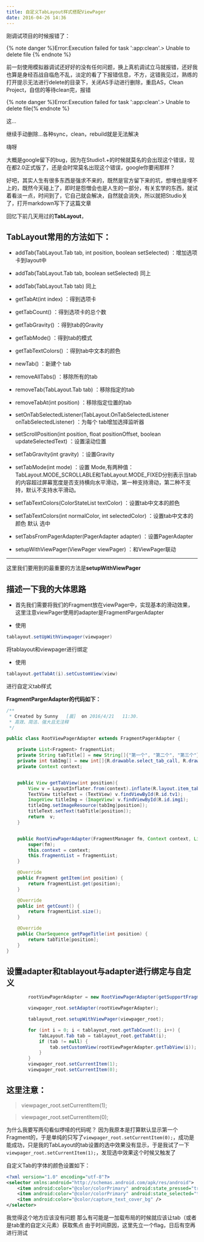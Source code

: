 ```yaml
---
title: 自定义TabLayout样式搭配ViewPager
date: 2016-04-26 14:36
---
```



刚调试项目的时候报错了：

{% note danger %}Error:Execution failed for task ':app:clean'.> Unable to delete file {% endnote %}

<!-- more -->

前一刻使用模拟器调试还好好的没有任何问题，换上真机调试立马就报错，还好我也算是身经百战自临危不乱，淡定的看了下报错信息，不方，这错我见过，熟练的打开提示无法进行delete的目录下，关闭AS手动进行删除，重启AS，Clean Project，自信的等待clean完，报错

{% note danger %}Error:Execution failed for task ':app:clean'.> Unable to delete file{% endnote %}

这...

继续手动删除...各种sync，clean，rebuild就是无法解决

嗨呀

大概是google留下的bug，因为在Studio1.+的时候就莫名的会出现这个错误，现在都2.0正式版了，还是会时常莫名出现这个错误，google你要闹那样？

好吧，其实人生有很多东西是强求不来的，既然是官方留下来的坑，想埋也是埋不上的，既然今天碰上了，即时是怨憎会也是人生的一部分，有关玄学的东西，就试着看淡一点，时间到了，它自己就会解决，自然就会消失，所以就把Studio关了，打开markdown写下了这篇文章

回忆下前几天用过的**TabLayout**，

## TabLayout常用的方法如下： 

- addTab(TabLayout.Tab tab, int position, boolean setSelected) ：增加选项卡到layout中 

- addTab(TabLayout.Tab tab, boolean setSelected) 同上

- addTab(TabLayout.Tab tab) 同上 

- getTabAt(int index) ：得到选项卡 

- getTabCount() ：得到选项卡的总个数 

- getTabGravity() ：得到tab的Gravity 

- getTabMode() ：得到tab的模式 

- getTabTextColors() ：得到tab中文本的颜色 

- newTab() ：新建个 tab 

- removeAllTabs() ：移除所有的tab 

- removeTab(TabLayout.Tab tab) ：移除指定的tab 

- removeTabAt(int position) ：移除指定位置的tab 

- setOnTabSelectedListener(TabLayout.OnTabSelectedListener onTabSelectedListener) ：为每个 tab增加选择监听器 

- setScrollPosition(int position, float positionOffset, boolean updateSelectedText) ：设置滚动位置

- setTabGravity(int gravity) ：设置Gravity 

- setTabMode(int mode) ：设置 Mode,有两种值：TabLayout.MODE_SCROLLABLE和TabLayout.MODE_FIXED分别表示当tab的内容超过屏幕宽度是否支持横向水平滑动，第一种支持滑动，第二种不支持，默认不支持水平滑动。

- setTabTextColors(ColorStateList textColor) ：设置tab中文本的颜色 

- setTabTextColors(int normalColor, int selectedColor) ：设置tab中文本的颜色 默认 选中 

- setTabsFromPagerAdapter(PagerAdapter adapter) ：设置PagerAdapter 

- setupWithViewPager(ViewPager viewPager) ：和ViewPager联动


----------

这里我们要用到的最重要的方法是**setupWithViewPager**

## 描述一下我的大体思路 ##
* 首先我们需要将我们的Fragment放在viewPager中，实现基本的滑动效果，这里注意viewPager使用的adapter是FragmentPargerAdapter

* 使用
```java
tablayout.setUpWithViewpager(viewpager)
```
将tablayout和viewpager进行绑定

* 使用
```java
tablayout.getTabAt(i).setCustomView(view)
```
进行自定义tab样式

**FragmentPargerAdapter的代码如下：**

```java
/**
 * Created by Sunny   [晨]  on 2016/4/21   11:30.
 * 高效、简洁、强大且无注释
 */

public class RootViewPagerAdapter extends FragmentPagerAdapter {

    private List<Fragment> fragmentList;
    private String tabTitle[] = new String[]{"第一个", "第二个", "第三个"};
    private int tabImg[] = new int[]{R.drawable.select_tab_call, R.drawable.select_tab_shop, R.drawable.select_tab_wode};
    private Context context;


    public View getTabView(int position){
        View v = LayoutInflater.from(context).inflate(R.layout.item_tab,null);
        TextView titleText = (TextView) v.findViewById(R.id.tv1);
        ImageView titleImg = (ImageView) v.findViewById(R.id.img1);
        titleImg.setImageResource(tabImg[position]);
        titleText.setText(tabTitle[position]);
        return  v;
    }


    public RootViewPagerAdapter(FragmentManager fm, Context context, List<Fragment> fragmentList) {
        super(fm);
        this.context = context;
        this.fragmentList = fragmentList;
    }

    @Override
    public Fragment getItem(int position) {
        return fragmentList.get(position);
    }

    @Override
    public int getCount() {
        return fragmentList.size();
    }

    @Override
    public CharSequence getPageTitle(int position) {
        return tabTitle[position];
    }
}

```

## 设置adapter和tablayout与adapter进行绑定与自定义 ##
```java
        rootViewPagerAdapter = new RootViewPagerAdapter(getSupportFragmentManager(), this, fragmentList);

        viewpager_root.setAdapter(rootViewPagerAdapter);

        tablayout_root.setupWithViewPager(viewpager_root);

        for (int i = 0; i < tablayout_root.getTabCount(); i++) {
            TabLayout.Tab tab = tablayout_root.getTabAt(i);
            if (tab != null) {
                tab.setCustomView(rootViewPagerAdapter.getTabView(i));
            }
        }
        viewpager_root.setCurrentItem(1);
        viewpager_root.setCurrentItem(0);
```


## 这里注意：
> viewpager_root.setCurrentItem(1);

> viewpager_root.setCurrentItem(0);

为什么我要写两句看似啰嗦的代码呢？
因为我原本是打算默认显示第一个Fragment的，于是单纯的只写了`viewpager_root.setCurrentItem(0);`，成功是能成功，只是我的TabLayout的tab设置的选中效果没有显示，于是我试了一下`viewpager_root.setCurrentItem(1);`，发现选中效果这个时候又触发了

自定义Tab的字体的颜色设置如下：
```xml
<?xml version="1.0" encoding="utf-8"?>
<selector xmlns:android="http://schemas.android.com/apk/res/android">
    <item android:color="@color/colorPrimary" android:state_pressed="true" />
    <item android:color="@color/colorPrimary" android:state_selected="true" />
    <item android:color="@color/capture_text_cover_bg" />
</selector>
```
我觉得这个地方应该没有问题
那么有可能是一加载布局的时候就应该让tab（或者是tab里的自定义元素）获取焦点
由于时间原因，这里先立一个flag，日后有空再进行测试

